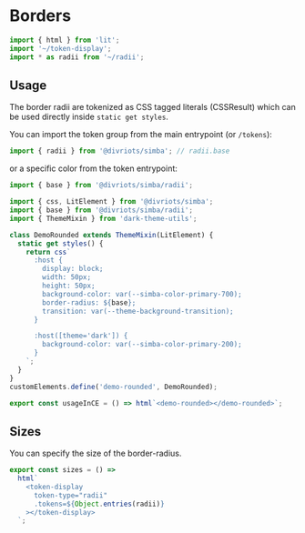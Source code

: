 # Borders

```js script
import { html } from 'lit';
import '~/token-display';
import * as radii from '~/radii';
```

## Usage

The border radii are tokenized as CSS tagged literals (CSSResult) which can be used directly inside `static get styles`.

You can import the token group from the main entrypoint (or `/tokens`):

```js
import { radii } from '@divriots/simba'; // radii.base
```

or a specific color from the token entrypoint:

```js
import { base } from '@divriots/simba/radii';
```

```js preview-story
import { css, LitElement } from '@divriots/simba';
import { base } from '@divriots/simba/radii';
import { ThemeMixin } from 'dark-theme-utils';

class DemoRounded extends ThemeMixin(LitElement) {
  static get styles() {
    return css`
      :host {
        display: block;
        width: 50px;
        height: 50px;
        background-color: var(--simba-color-primary-700);
        border-radius: ${base};
        transition: var(--theme-background-transition);
      }

      :host([theme='dark']) {
        background-color: var(--simba-color-primary-200);
      }
    `;
  }
}
customElements.define('demo-rounded', DemoRounded);

export const usageInCE = () => html`<demo-rounded></demo-rounded>`;
```

## Sizes

You can specify the size of the border-radius.

```js story
export const sizes = () =>
  html`
    <token-display
      token-type="radii"
      .tokens=${Object.entries(radii)}
    ></token-display>
  `;
```
